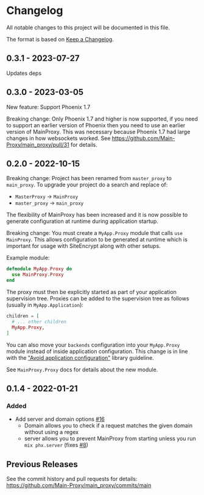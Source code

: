 # Changelog
All notable changes to this project will be documented in this file.

The format is based on [Keep a Changelog](https://keepachangelog.com/en/1.0.0/).

## 0.3.1 - 2023-07-27

Updates deps

## 0.3.0 - 2023-03-05

New feature: Support Phoenix 1.7

Breaking change: Only Phoenix 1.7 and higher is now supported, if you need to
support an earlier version of Phoenix then you need to use an earlier version of
MainProxy. This was necessary because Phoenix 1.7 had large changes in how
websockets worked. See https://github.com/Main-Proxy/main_proxy/pull/31 for
details.

## 0.2.0 - 2022-10-15

Breaking change: Project has been renamed from `master_proxy` to `main_proxy`.
To upgrade your project do a search and replace of:
- `MasterProxy` -> `MainProxy`
- `master_proxy` -> `main_proxy`

The flexibility of MainProxy has been increased and it is now possible to
generate configuration at runtime during application startup.

Breaking change: You must create a `MyApp.Proxy` module that calls `use
MainProxy`. This allows configuration to be generated at runtime which is
important for usage with SiteEncrypt along with other setups.

Example module:

```elixir
defmodule MyApp.Proxy do
  use MainProxy.Proxy
end
```

The proxy must then be explicitly started as part of your application
supervision tree. Proxies can be added to the supervision tree as follows
(usually in `MyApp.Application`):

```elixir
children = [
  # ... other children
  MyApp.Proxy,
]
```

You can also move your `backends` configuration into your `MyApp.Proxy` module
instead of inside application configuration. This change is in line with the
["Avoid application
configuration"](https://hexdocs.pm/elixir/1.13/library-guidelines.html#avoid-application-configuration)
library guideline.

See `MainProxy.Proxy` docs for details about the new module.

## 0.1.4 - 2022-01-21
### Added
- Add server and domain options [#16](https://github.com/Main-Proxy/main_proxy/pull/16)
  - Domain allows you to check if a request matches the given domain without using a regex
  - server allows you to prevent MainProxy from starting unless you run `mix phx.server` (fixes [#8](https://github.com/Main-Proxy/main_proxy/issues/8))

## Previous Releases

See the commit history and pull requests for details: https://github.com/Main-Proxy/main_proxy/commits/main
